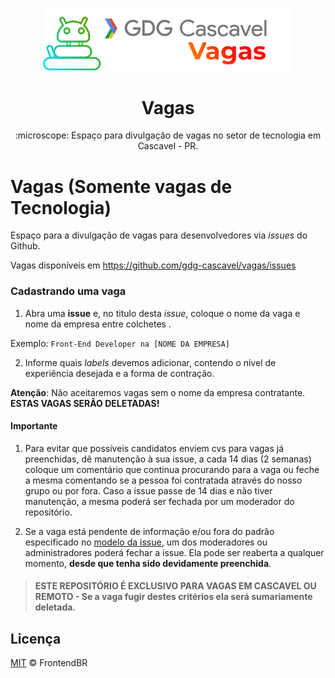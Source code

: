 <p align="center">
<img src="logo.png" width="400" alt="Front-end Brasil">
</p>
<h1 align="center">Vagas</h1>
<p align="center">:microscope: Espaço para divulgação de vagas no setor de tecnologia em Cascavel - PR.</p>

# Vagas (Somente vagas de Tecnologia)

Espaço para a divulgação de vagas para desenvolvedores via _issues_ do Github.

Vagas disponíveis em https://github.com/gdg-cascavel/vagas/issues

### Cadastrando uma vaga

1. Abra uma **issue** e, no titulo desta _issue_, coloque o nome da vaga e nome da empresa entre colchetes .

Exemplo: `Front-End Developer na [NOME DA EMPRESA]`

2. Informe quais _labels_ devemos adicionar, contendo o nível de experiência desejada e a forma de contração.

**Atenção**: Não aceitaremos vagas sem o nome da empresa contratante. **ESTAS VAGAS SERÃO DELETADAS!**

#### Importante

1. Para evitar que possíveis candidatos enviem cvs para vagas já preenchidas, dê manutenção à sua issue, a cada 14 dias (2 semanas) coloque um comentário que continua procurando para a vaga ou feche a mesma comentando se a pessoa foi contratada através do nosso grupo ou por fora. Caso a issue passe de 14 dias e não tiver manutenção, a mesma poderá ser fechada por um moderador do repositório.

2. Se a vaga está pendente de informação e/ou fora do padrão especificado no [modelo da issue](https://github.com/gdg-cascavel/vagas/blob/master/.github/issue_template.md), um dos moderadores ou administradores poderá fechar a issue. Ela pode ser reaberta a qualquer momento, **desde que tenha sido devidamente preenchida**.


> #### **ESTE REPOSITÓRIO É EXCLUSIVO PARA VAGAS EM CASCAVEL OU REMOTO**  - Se a vaga fugir destes critérios ela será sumariamente deletada.

## Licença

[MIT](/LICENSE) &copy; FrontendBR